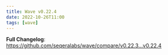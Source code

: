 ```yaml
---
title: Wave v0.22.4
date: 2022-10-26T11:00
tags: [wave]
---
```


**Full Changelog**: https://github.com/seqeralabs/wave/compare/v0.22.3...v0.22.4
